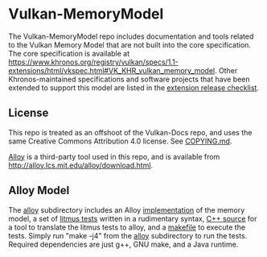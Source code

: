 # Vulkan-MemoryModel

The Vulkan-MemoryModel repo includes documentation and tools related to the
Vulkan Memory Model that are not built into the core specification. The core
specification is available at
https://www.khronos.org/registry/vulkan/specs/1.1-extensions/html/vkspec.html#VK_KHR_vulkan_memory_model.
Other Khronos-maintained specifications and software projects that have been
extended to support this model are listed in the
[extension release checklist](https://github.com/KhronosGroup/Vulkan-Docs/issues/787).

## License

This repo is treated as an offshoot of the Vulkan-Docs repo, and uses the
same Creative Commons Attribution 4.0 license. See [COPYING.md](COPYING.md).

[Alloy](http://alloy.lcs.mit.edu/alloy/index.html) is a third-party tool
used in this repo, and is available from
http://alloy.lcs.mit.edu/alloy/download.html.

## Alloy Model

The [alloy](alloy) subdirectory includes an Alloy [implementation](alloy/spirv.als)
of the memory model, a set of [litmus tests](alloy/tests) written in a
rudimentary syntax, [C++ source](alloy/litmus.cpp) for a tool to translate
the litmus tests to alloy, and a [makefile](alloy/Makefile) to execute the
tests. Simply run "make -j4" from the [alloy](alloy) subdirectory to run the
tests. Required dependencies are just g++, GNU make, and a Java runtime.

